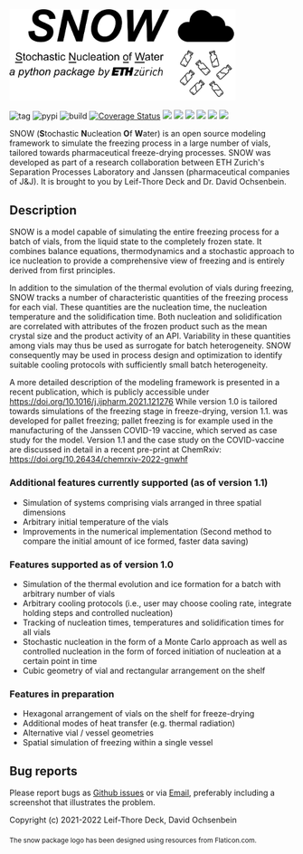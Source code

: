 <img src="https://github.com/SPL-ethz/snow/raw/main/docs_src/_media/snowLogo_v1.png" width="400">

![tag](https://img.shields.io/github/v/tag/SPL-ethz/snow) ![pypi](https://img.shields.io/pypi/v/ethz-snow) ![build](https://img.shields.io/github/workflow/status/SPL-ethz/snow/Python%20package) [![Coverage Status](https://coveralls.io/repos/github/SPL-ethz/snow/badge.svg?branch=feature/coveralls)](https://coveralls.io/github/SPL-ethz/snow?branch=feature/coveralls) ![](https://img.shields.io/github/stars/SPL-ethz/snow?style=social) ![](https://img.shields.io/github/watchers/SPL-ethz/snow?style=social) ![](https://img.shields.io/github/commit-activity/m/SPL-ethz/snow) ![](https://img.shields.io/github/issues-raw/SPL-ethz/snow) ![](https://img.shields.io/pypi/l/ethz-snow) ![](https://img.shields.io/badge/code%20style-black-black)

SNOW (**S**tochastic **N**ucleation **O**f **W**ater) is an open source modeling framework to simulate the freezing process in a large number of vials, tailored towards pharmaceutical freeze-drying processes. SNOW was developed as part of a research collaboration between ETH Zurich's Separation Processes Laboratory and Janssen (pharmaceutical companies of J&J). It is brought to you by Leif-Thore Deck and Dr. David Ochsenbein. 

## Description

SNOW is a model capable of simulating the entire freezing process for a batch of vials, from the liquid state to the completely frozen state. It combines balance equations, thermodynamics and a stochastic approach to ice nucleation to provide a comprehensive view of freezing and is entirely derived from first principles. 

In addition to the simulation of the thermal evolution of vials during freezing, SNOW tracks a number of characteristic quantities of the freezing process for each vial. These quantities are the nucleation time, the nucleation temperature and the solidification time. Both nucleation and solidification are correlated with attributes of the frozen product such as the mean crystal size and the product activity of an API. Variability in these quantities among vials may thus be used as surrogate for batch heterogeneity. SNOW consequently may be used in process design and optimization to identify suitable cooling protocols with sufficiently small batch heterogeneity. 

A more detailed description of the modeling framework is presented in a recent publication, which is publicly accessible under https://doi.org/10.1016/j.ijpharm.2021.121276 While version 1.0 is tailored towards simulations of the freezing stage in freeze-drying, version 1.1. was developed for pallet freezing; pallet freezing is for example used in the manufacturing of the Janssen COVID-19 vaccine, which served as case study for the model. Version 1.1 and the case study on the COVID-vaccine are discussed in detail in a recent pre-print at ChemRxiv: https://doi.org/10.26434/chemrxiv-2022-gnwhf

### Additional features currently supported (as of version 1.1)
- Simulation of systems comprising vials arranged in three spatial dimensions
- Arbitrary initial temperature of the vials
- Improvements in the numerical implementation (Second method to compare the initial amount of ice formed, faster data saving)

### Features supported as of version 1.0
- Simulation of the thermal evolution and ice formation for a batch with arbitrary number of vials
- Arbitrary cooling protocols (i.e., user may choose cooling rate, integrate holding steps and controlled nucleation)
- Tracking of nucleation times, temperatures and solidification times for all vials
- Stochastic nucleation in the form of a Monte Carlo approach as well as controlled nucleation in the form of forced initiation of nucleation at a certain point in time
- Cubic geometry of vial and rectangular arrangement on the shelf

### Features in preparation
- Hexagonal arrangement of vials on the shelf for freeze-drying
- Additional modes of heat transfer (e.g. thermal radiation)
- Alternative vial / vessel geometries
- Spatial simulation of freezing within a single vessel

## Bug reports
Please report bugs as [Github issues](https://github.com/SPL-ethz/snow/issues/new?assignees=ltdeck&labels=bug) or via [Email](mailto:deckl@ethz.ch), preferably
including a screenshot that illustrates the problem.

Copyright (c) 2021-2022 Leif-Thore Deck, David Ochsenbein

<sub>The snow package logo has been designed using resources from Flaticon.com.</sub>
